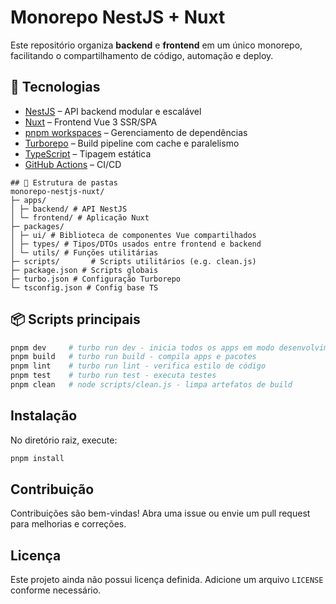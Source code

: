 # Monorepo NestJS + Nuxt

Este repositório organiza **backend** e **frontend** em um único monorepo, facilitando o compartilhamento de código, automação e deploy.

## 🚀 Tecnologias
- [NestJS](https://nestjs.com/) – API backend modular e escalável
- [Nuxt](https://nuxt.com/) – Frontend Vue 3 SSR/SPA
- [pnpm workspaces](https://pnpm.io/workspaces) – Gerenciamento de dependências
- [Turborepo](https://turbo.build/repo) – Build pipeline com cache e paralelismo
- [TypeScript](https://www.typescriptlang.org/) – Tipagem estática
- [GitHub Actions](https://docs.github.com/en/actions) – CI/CD
```text
## 📂 Estrutura de pastas
monorepo-nestjs-nuxt/
├─ apps/
│ ├─ backend/ # API NestJS
│ └─ frontend/ # Aplicação Nuxt
├─ packages/
│ ├─ ui/ # Biblioteca de componentes Vue compartilhados
│ ├─ types/ # Tipos/DTOs usados entre frontend e backend
│ └─ utils/ # Funções utilitárias
├─ scripts/       # Scripts utilitários (e.g. clean.js)
├─ package.json # Scripts globais
├─ turbo.json # Configuração Turborepo
└─ tsconfig.json # Config base TS
```

## 📦 Scripts principais
```bash
pnpm dev     # turbo run dev - inicia todos os apps em modo desenvolvimento
pnpm build   # turbo run build - compila apps e pacotes
pnpm lint    # turbo run lint - verifica estilo de código
pnpm test    # turbo run test - executa testes
pnpm clean   # node scripts/clean.js - limpa artefatos de build
```
## Instalação

No diretório raiz, execute:

```bash
pnpm install
```

## Contribuição

Contribuições são bem-vindas! Abra uma issue ou envie um pull request para melhorias e correções.

## Licença

Este projeto ainda não possui licença definida. Adicione um arquivo `LICENSE` conforme necessário. 